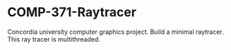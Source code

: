 # COMP-371-Raytracer
Concordia university computer graphics project. Build a minimal raytracer.
This ray tracer is multithreaded.


